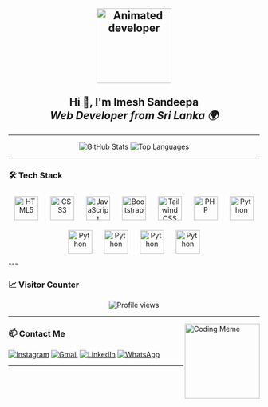 <h2 align="center">
  <img src="https://raw.githubusercontent.com/7oSkaaa/7oSkaaa/main/Images/about_me.gif" height="150" alt="Animated developer" /><br><br>
  Hi 👋, I'm <strong>Imesh Sandeepa</strong><br />
  <em>Web Developer from Sri Lanka 🌍</em>
</h2>

---

<div align="center">

![GitHub Stats](https://github-readme-stats.vercel.app/api?username=imeshsan2008&show_icons=true&count_private=true&theme=dracula&hide_border=false)
![Top Languages](https://github-readme-stats.vercel.app/api/top-langs?username=imeshsan2008&layout=compact&langs_count=6&theme=dracula&hide_border=false)

</div>

---

### 🛠️ Tech Stack
<div align="center"> <img src="https://cdn.jsdelivr.net/gh/devicons/devicon/icons/html5/html5-original.svg" height="48" alt="HTML5" style="margin: 10px;" /> <img src="https://cdn.jsdelivr.net/gh/devicons/devicon/icons/css3/css3-original.svg" height="48" alt="CSS3" style="margin: 10px;" /> <img src="https://cdn.jsdelivr.net/gh/devicons/devicon/icons/javascript/javascript-original.svg" height="48" alt="JavaScript" style="margin: 10px;" /> <img src="https://cdn.jsdelivr.net/gh/devicons/devicon/icons/bootstrap/bootstrap-original.svg" height="48" alt="Bootstrap" style="margin: 10px;" /> <img src="https://upload.wikimedia.org/wikipedia/commons/d/d5/Tailwind_CSS_Logo.svg" height="48" alt="Tailwind CSS" style="margin: 10px;" />

 <img src="https://cdn.jsdelivr.net/gh/devicons/devicon/icons/php/php-original.svg" height="48" alt="PHP" style="margin: 10px;" />
<img src="https://cdn.jsdelivr.net/gh/devicons/devicon/icons/python/python-original.svg" height="48" alt="Python" style="margin: 10px;" />
<img src="https://upload.wikimedia.org/wikipedia/commons/f/f1/CorelDraw_logo.svg" height="48" alt="Python" style="margin: 10px;" />

<img src="https://upload.wikimedia.org/wikipedia/commons/f/fb/Adobe_Illustrator_CC_icon.svg" height="48" alt="Python" style="margin: 10px;" />
<img src="https://upload.wikimedia.org/wikipedia/commons/a/af/Adobe_Photoshop_CC_icon.svg" height="48" alt="Python" style="margin: 10px;" />
<img src="https://imeshsan2008.github.io/assets/images/ligthroom.png" height="48" alt="Python" style="margin: 10px;" />

 </div>
---

### 📈 Visitor Counter

<div align="center">
  <img src="https://profile-counter.glitch.me/imeshsan2008/count.svg" alt="Profile views" />
</div>

---

<img align="right" src="https://i.imgflip.com/65efzo.gif" height="150" alt="Coding Meme" />

### 📫 Contact Me

<div align="left">

[![Instagram](https://img.shields.io/badge/Instagram-E4405F?style=for-the-badge&logo=instagram&logoColor=white)](https://www.instagram.com/imeshsan2008/)
[![Gmail](https://img.shields.io/badge/Gmail-D14836?style=for-the-badge&logo=gmail&logoColor=white)](mailto:imeshbota0@gmail.com)
[![LinkedIn](https://img.shields.io/badge/LinkedIn-0077B5?style=for-the-badge&logo=linkedin&logoColor=white)](https://www.linkedin.com/in/imeshsan2008/)
[![WhatsApp](https://img.shields.io/badge/WhatsApp-25D366?style=for-the-badge&logo=whatsapp&logoColor=white)](https://wa.me/94768902513?text=Hello%20from%20GitHub!)

</div>

---

<br clear="both" />
